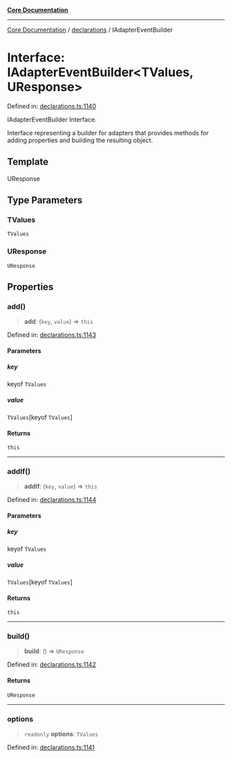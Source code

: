 [**Core Documentation**](../../README.md)

***

[Core Documentation](../../README.md) / [declarations](../README.md) / IAdapterEventBuilder

# Interface: IAdapterEventBuilder\<TValues, UResponse\>

Defined in: [declarations.ts:1140](https://github.com/stonemjs/core/blob/85781fe5b87769612839dd6b850ba45186d357fa/src/declarations.ts#L1140)

IAdapterEventBuilder Interface.

Interface representing a builder for adapters that provides methods for adding properties and building the resulting object.

## Template

UResponse

## Type Parameters

### TValues

`TValues`

### UResponse

`UResponse`

## Properties

### add()

> **add**: (`key`, `value`) => `this`

Defined in: [declarations.ts:1143](https://github.com/stonemjs/core/blob/85781fe5b87769612839dd6b850ba45186d357fa/src/declarations.ts#L1143)

#### Parameters

##### key

keyof `TValues`

##### value

`TValues`\[keyof `TValues`\]

#### Returns

`this`

***

### addIf()

> **addIf**: (`key`, `value`) => `this`

Defined in: [declarations.ts:1144](https://github.com/stonemjs/core/blob/85781fe5b87769612839dd6b850ba45186d357fa/src/declarations.ts#L1144)

#### Parameters

##### key

keyof `TValues`

##### value

`TValues`\[keyof `TValues`\]

#### Returns

`this`

***

### build()

> **build**: () => `UResponse`

Defined in: [declarations.ts:1142](https://github.com/stonemjs/core/blob/85781fe5b87769612839dd6b850ba45186d357fa/src/declarations.ts#L1142)

#### Returns

`UResponse`

***

### options

> `readonly` **options**: `TValues`

Defined in: [declarations.ts:1141](https://github.com/stonemjs/core/blob/85781fe5b87769612839dd6b850ba45186d357fa/src/declarations.ts#L1141)
